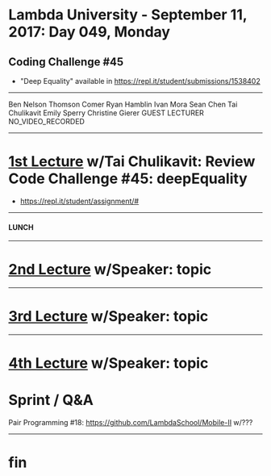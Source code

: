 # Lambda University - September 11, 2017: Day 049, Monday
## Coding Challenge #45
- "Deep Equality" available in https://repl.it/student/submissions/1538402
***
Ben Nelson
Thomson Comer
Ryan Hamblin
Ivan Mora
Sean Chen
Tai Chulikavit
Emily Sperry
Christine Gierer
GUEST LECTURER
NO_VIDEO_RECORDED
***
# [1st Lecture](VIDEO_RECORDED_NOT_POSTED) w/Tai Chulikavit: Review Code Challenge #45: deepEquality
- https://repl.it/student/assignment/#

***
#### LUNCH
***
# [2nd Lecture](VIDEO_RECORDED_NOT_POSTED) w/Speaker: topic
***
# [3rd Lecture](VIDEO_RECORDED_NOT_POSTED) w/Speaker: topic
***
# [4th Lecture](VIDEO_RECORDED_NOT_POSTED) w/Speaker: topic
# Sprint / Q&A

Pair Programming #18: https://github.com/LambdaSchool/Mobile-II w/???

***
# fin
